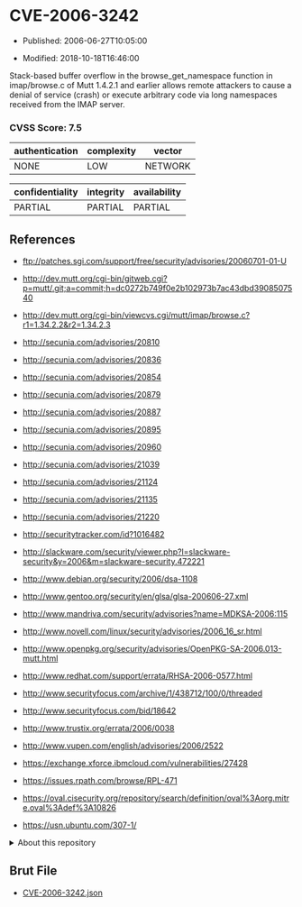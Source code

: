 # CVE-2006-3242

- Published: 2006-06-27T10:05:00

- Modified: 2018-10-18T16:46:00

Stack-based buffer overflow in the browse_get_namespace function in imap/browse.c of Mutt 1.4.2.1 and earlier allows remote attackers to cause a denial of service (crash) or execute arbitrary code via long namespaces received from the IMAP server.

### CVSS Score: **7.5**

| authentication | complexity | vector |
| --- | --- | --- |
| NONE | LOW | NETWORK |

| confidentiality | integrity | availability |
| --- | --- | --- |
| PARTIAL | PARTIAL | PARTIAL |

## References

* ftp://patches.sgi.com/support/free/security/advisories/20060701-01-U

* http://dev.mutt.org/cgi-bin/gitweb.cgi?p=mutt/.git;a=commit;h=dc0272b749f0e2b102973b7ac43dbd3908507540

* http://dev.mutt.org/cgi-bin/viewcvs.cgi/mutt/imap/browse.c?r1=1.34.2.2&r2=1.34.2.3

* http://secunia.com/advisories/20810

* http://secunia.com/advisories/20836

* http://secunia.com/advisories/20854

* http://secunia.com/advisories/20879

* http://secunia.com/advisories/20887

* http://secunia.com/advisories/20895

* http://secunia.com/advisories/20960

* http://secunia.com/advisories/21039

* http://secunia.com/advisories/21124

* http://secunia.com/advisories/21135

* http://secunia.com/advisories/21220

* http://securitytracker.com/id?1016482

* http://slackware.com/security/viewer.php?l=slackware-security&y=2006&m=slackware-security.472221

* http://www.debian.org/security/2006/dsa-1108

* http://www.gentoo.org/security/en/glsa/glsa-200606-27.xml

* http://www.mandriva.com/security/advisories?name=MDKSA-2006:115

* http://www.novell.com/linux/security/advisories/2006_16_sr.html

* http://www.openpkg.org/security/advisories/OpenPKG-SA-2006.013-mutt.html

* http://www.redhat.com/support/errata/RHSA-2006-0577.html

* http://www.securityfocus.com/archive/1/438712/100/0/threaded

* http://www.securityfocus.com/bid/18642

* http://www.trustix.org/errata/2006/0038

* http://www.vupen.com/english/advisories/2006/2522

* https://exchange.xforce.ibmcloud.com/vulnerabilities/27428

* https://issues.rpath.com/browse/RPL-471

* https://oval.cisecurity.org/repository/search/definition/oval%3Aorg.mitre.oval%3Adef%3A10826

* https://usn.ubuntu.com/307-1/

<details>
<summary>About this repository</summary> 

  This repository is part of the project [Live Hack CVE](https://github.com/Live-Hack-CVE). Main website can be found [www.live-hack.org](https://www.live-hack.org) 
  
  Made by [Sn0wAlice](https://github.com/Sn0wAlice) for the people that care about security and need to have a feed of the latest CVEs. Hope you enjoy it, don't forget to star the repo and follow me on [Twitter](https://twitter.com/Sn0wAlice) and [Github](https://github.com/Sn0wAlice). And that is my [personnal website](https://www.alice-snow.me/)

  - [Home Page](https://github.com/Live-Hack-CVE)
  - [Framework](https://github.com/Live-Hack-CVE/cve-framework)
  - [CVE database](https://github.com/Live-Hack-CVE/full_database)
  - [Changelog](https://github.com/Live-Hack-CVE/Changelog)
</details>

## Brut File

* [CVE-2006-3242.json](https://raw.githubusercontent.com/Live-Hack-CVE/full_database/main/cves/2006/CVE-2006-3242.json)


